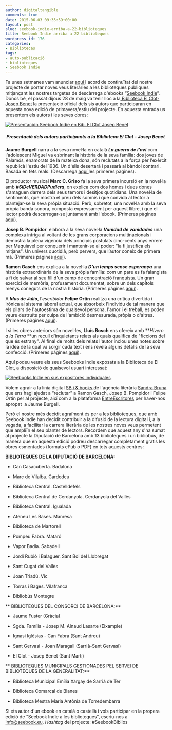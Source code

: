 ```yaml
---
author: digitaltangible
comments: true
date: 2015-06-03 09:35:59+00:00
layout: post
slug: seebook-indie-arriba-a-22-biblioteques
title: Seebook Indie arriba a 22 biblioteques
wordpress_id: 176
categories:
- Bibliotecas
tags:
- auto-publicació
- biblioteques
- Seebook Indie
---
```


Fa unes setmanes vam anunciar [aquí ](https://seebookblog.wordpress.com/2015/02/09/seebook-estableix-una-alianca-amb-les-biblioteques-catalanes/)l'acord de continuïtat del nostre projecte de portar noves veus literàries a les biblioteques públiques mitjançant les nostres targetes de descàrrega d'ebooks “[Seebook Indie](http://www.slideshare.net/digitaltangible/seebook-para-autores)”. Doncs bé, el passat dijous 28 de maig va tenir lloc a la[ Biblioteca El Clot-Josep Benet](http://w110.bcn.cat/portal/site/Biblioteques/menuitem.95987d47df85c50972e072e0a2ef8a0c/?vgnextoid=09db4a64f7d71410VgnVCM1000001947900aRCRD&vgnextchannel=09db4a64f7d71410VgnVCM1000001947900aRCRD&lang=ca_ES) la presentació oficial dels sis autors que participaran en aquesta nova edició de primavera/estiu del projecte. En aquesta entrada us presentem els autors i les seves obres:

[![Presentación Seebook Indie en Bib. El Clot Josep Benet](https://seebookblog.files.wordpress.com/2015/06/img_5138.jpg?w=300)](https://seebookblog.files.wordpress.com/2015/06/img_5138.jpg)


#####  Presentació dels autors participants a la Biblioteca El Clot - Josep Benet


**Jaume Burgell** narra a la seva novel·la en català **_La guerra de l'avi_** com l'adolescent Miguel va esbrinant la història de la seva família: dos joves de Palamós, enamorats de la mateixa dona, són reclutats a la força per l'exèrcit republicà l'estiu del 1936. Un d'ells desertarà i passarà al bàndol contrari. Basada en fets reals. (Descarrega [aquí ](https://www.dropbox.com/s/pg6xchpgkv8qh9k/primeres-pagines-la-guerra-de-l-avi-jaume-burguell.pdf?dl=0)les primeres pàgines).

El productor musical **Marc C. Griso** fa la seva primera incursió en la novel·la amb _**#SiDeVERDADPudiera**_, on explica com dos homes i dues dones s'amaguen darrera dels seus temors i desitjos quotidians. Una novel·la de sentiments, que mostra el preu dels somnis i que convida al lector a plantejar-se la seva pròpia situació. Però, sobretot, una novel·la amb la seva pròpia banda sonora, composta expressament per aquest llibre, i que el lector podrà descarregar-se juntament amb l'ebook. (Primeres pàgines [aquí](https://www.dropbox.com/s/7z22own9hqnlgh4/primeras-paginas-%23SiDeVERDADPudiera-marc-griso.pdf?dl=0)).

**Josep B. Pompidor**  elabora a la seva novel·la **_Vanidad de vanidades_** una complexa intriga al voltant de les grans corporacions multinacionals i demostra la plena vigència dels principis postulats cinc-cents anys enrere per Maquiavel per conquerir i mantenir-se al poder: "la fi justifica els mitjans". Un univers quotidià, però pervers, que l’autor coneix de primera mà. (Primeres pàgines [aquí](https://www.dropbox.com/s/onpryxyfzqn4wls/primeras-paginas-vanidad-de-vanidades-pompidor.pdf?dl=0)).

**Ramon Gasch** ens explica a la novel·la _**D'un temps sense esperança**_ una història extraordinària de la seva pròpia família: com un pare es fa falangista a fi de salvar al seu fill d'un camp de concentració franquista. Un gran exercici de memòria, profusament documentat, sobre un dels capítols menys coneguts de la nostra història. (Primeres pàgines [aquí](https://www.dropbox.com/s/tcfhub37sy7yxn7/muestra-dun-temps-sense-esperanca-gasch.pdf?dl=0)).

A **_Idus de Julio_**, l’_escribidor_ **Felipe Ortín** realitza una crítica divertida i irònica al sistema laboral actual, que absorbeix l'individu de tal manera que els pilars de l'autoestima de qualsevol persona, l'amor i el treball, es poden veure destruïts per culpa de l'ambició desmesurada, pròpia o d'altres. (Primeres pàgines [aquí](https://www.dropbox.com/s/eij1u92yeahwg8l/primeras-paginas-idus-de-julio-felipe-ortin.pdf?dl=0)).

I si les obres anteriors són novel·les, **Lluís Bosch** ens ofereix amb **_Hivern a la Terra_ **un recull d'inquietants relats als quals qualifica de "ficcions del que és estrany". Al final de molts dels relats l'autor inclou unes notes sobre la idea de la qual va sorgir cada text i ens revela alguns detalls de la seva confecció. (Primeres pàgines [aquí](https://www.dropbox.com/s/3knak69rgtze8xc/primeres-pagines-hivern-a-la-terra-lluis-bosch.pdf?dl=0)).

Aquí podeu veure els seus Seebooks Indie exposats a la Biblioteca de El Clot, a disposició de qualsevol usuari interessat:

[![Seebooks Indie en sus expositores individuales](https://seebookblog.files.wordpress.com/2015/06/img_5093.jpg)](https://seebookblog.files.wordpress.com/2015/06/img_5093.jpg)

Volem agrair a la línia digital [SB i & books ](http://www.sb-ebooks.es/)de l'agència literària [Sandra Bruna](http://www.sandrabruna.com/) que ens hagi ajudat a “reclutar” a Ramon Gasch, Josep B. Pompidor i Felipe Ortín per al projecte, així com a la plataforma [EntreEscritores](http://www.entreescritores.com/) per haver-nos apropat  a Jaume Burgell.

Però el nostre més decidit agraïment és per a les biblioteques, que amb Seebook Indie han decidit contribuir a la difusió de la lectura digital i, a la vegada, a facilitar la carrera literària de les nostres noves veus permetent que ampliïn el seu planter de lectors. Recordem que aquest any s'ha sumat al projecte la Diputació de Barcelona amb 13 biblioteques i un bibliobús, de manera que en aquesta edició podreu descarregar completament gratis les obres esmentades (formats ePub o PDF) en tots aquests centres:

**BIBLIOTEQUES DE LA DIPUTACIÓ DE BARCELONA:**



	
  * Can Casacuberta. Badalona

	
  * Marc de Vilalba. Cardedeu

	
  * Biblioteca Central. Castelldefels

	
  * Biblioteca Central de Cerdanyola. Cerdanyola del Vallès

	
  * Biblioteca Central. Igualada

	
  * Ateneu Les Bases. Manresa

	
  * Biblioteca de Martorell

	
  * Pompeu Fabra. Mataró

	
  * Vapor Badia. Sabadell

	
  * Jordi Rubió i Balaguer. Sant Boi del Llobregat

	
  * Sant Cugat del Vallès

	
  * Joan Triadú. Vic

	
  * Torras i Bages. Vilafranca

	
  * Bibliobús Montegre


** BIBLIOTEQUES DEL CONSORCI DE BARCELONA:**



	
  * Jaume Fuster (Gràcia)

	
  * Sgda. Família - Josep M. Ainaud Lasarte (Eixample)

	
  * Ignasi Iglésias - Can Fabra (Sant Andreu)

	
  * Sant Gervasi - Joan Maragall (Sarrià-Sant Gervasi)

	
  * El Clot - Josep Benet (Sant Martí)


** BIBLIOTEQUES MUNICIPALS GESTIONADES PEL SERVEI DE BIBLIOTEQUES DE LA GENERALITAT:**



	
  * Biblioteca Municipal Emília Xargay de Sarrià de Ter

	
  * Biblioteca Comarcal de Blanes

	
  * Biblioteca Mestra Maria Antònia de Torredembarra


Si ets autor d'un ebook en català o castellà i vols participar en la propera edició de "Seebook Indie a les biblioteques", escriu-nos a info@seebook.eu. _Hashtag_ del projecte: #SeebookBiblios
  


